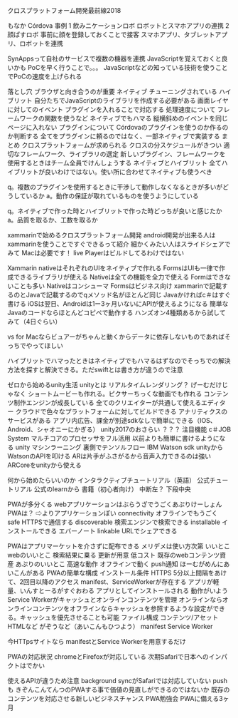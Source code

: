 クロスプラットフォーム開発最前線2018

もなか Córdova
事例
1 飲みニケーションロボ
ロボットとスマホアプリの連携
2 顔ぱすロボ
事前に顔を登録しておくことで接客
スマホアプリ、タブレットアプリ、ロボットを連携

SynAppsって自社のサービスで複数の機器を連携
JavaScriptを覚えておくと良いかも
PoCを早く行うことで。。。
JavaScriptなどの知っている技術を使うことでPoCの速度を上げられる

落とし穴
ブラウザと向き合うのが重要
ネイティブ チューニングされている
ハイブリット 自分たちでJavaScriptのライブラリを作成する必要がある
画面レイヤに対してのイベント
プラグインを入れることで対応する
処理速度について
フレームワークの関数を使うなど
ネイティブでもハマる
縦横斜めのイベントを同じページに入れない
プラグインについて
Córdovaのプラグインを使うのか作るのか判断する
全てをプラグインに頼るのではなく、一部ネイティブで実装する
まとめ
クロスプラットフォームが求められる
クロスの分スケジュールがきつい
適切なフレームワーク、ライブラリの選定
新しいプラグイン、フレームワークを使用するときはチーム全員でけんしょうする
ネイティブとハイブリット
全てハイブリットが良いわけではない。使い所に合わせてネイティブも使うべき

q。複数のプラグインを使用するときに干渉して動作しなくなるときが多いがどうしているか
a。動作の保証が取れているものを使うようにしている

q。ネイティブで作った時とハイブリットで作った時どっちが良いと感じたか
a。品質を取るか、工数を取るか

xammarinで始めるクロスプラットフォーム開発
android開発が出来る人はxammarinを使うことですぐできるって紹介
細かくみたい人はスライドシェアでみて
Macは必要です！
live Playerはビルドしてるわけではない

Xammarin nativeはそれぞれのUIをネイティブで作れる
FormsはUIも一律で作成できるライブラリが使える
Nativeは全ての機能を全力で使える
Formはできないことも多い
Nativeはコンシューマ
Formsはビジネス向け
xammarinで記載するのとJavaで記載するのでqメソッド名がほとんど同じ
Javaかければc＃はすぐ書ける
iOSは翌日、Androidは1ー3ヶ月いないにAPIが使えるようになる
簡単なJavaのコードならほとんどコピペで動作する
ハンズオン4種類あるから試してみて（4日ぐらい）

vs	 for Macならビュアーがちゃんと動くからデータに依存しないものであればそっちでやってほしい

ハイブリットでハマったときはネイティブでもハマるはずなのでそっちでの解決方法を探すと解決できる。ただswiftとは書き方が違うので注意

ゼロから始めるunity生活
unityとは
リアルタイムレンダリング？
げーむだけじゃなく	ショートムービーも作れる。ピクサーちっくな動画でも作れる
コンテンツ制作エンジンが成長している
 全てのクリエイターが共通して使えるエディター
 クラウドで色々なプラットフォームに対してビルドできる
 アナリティクスのサービスがある
 アプリ内広告、課金が別途sdkなしで簡単にできる（IOS、Android、シャオニーにかぎる）
unity2017のおさらい
？？？
注目機能
c＃JOB System 
 マルチコアのプロセッサをフル活用
  以前よりも簡単に書けるようになる
unity マシンラーニング
 裏側でテンソルフロー
IBM Watson sdk
 unityからWatsonのAPIを叩ける
 ARは片手がふさがるから音声入力できるのは強い
ARCoreをunityから使える
 
何から始めたらいいのか
インタラクティブチュートリアル（英語）
公式チュートリアル 公式のlearnから
書籍（初心者向け） 中断左？ 下段中央

PWAが多分くる
webアプリケーションはぶらうざでうごくあぷりけーしょん
PWAは？
⇨よりアプリケーションぽい
connectivity オフラインでもうごく
safe HTTPSで通信する
discoverable 検索エンジンで検索できる
installable インストールできる
 エバーノート
linkable URLでシェアできる

PWAはアプリマーケットを介さずに配布できる
メリデメは使い方次第
いいとこ
 webのいいとこ
  検索結果に乗る
  更新が用意
  低コスト
  既存のwebコンテンツ資産
 あぷりのいいとこ
  高速な動作
  オフラインで動く
  push通知
  ほーむがめんにあいこんがある
PWAの簡単な構成
 インストール条件
   HTTPS
   5分以上間隔をあけて、2回目以降のアクセス
   manifest、ServiceWorkerが存在する
アプリが軽量、いんすとーるがすぐおわる
アプリとしてインストールされる
動作がいよう
Service Workerがキャッシュとオンラインコンテンツを管理
 オンラインならオンラインコンテンツをオフラインならキャッシュを参照するような設定ができる。キャッシュを優先させることも可能
ファイル構成
コンテンツ/アセット
 HTMLなど
 がぞうなど（あいこんもひつよう）
manifest
Service Worker

今HTTpsサイトなら
manifestとService Workerを用意するだけ

PWAの対応状況
chromeとFirefoxが対応している
次期Safariで日本へのインパクトはでかい

使えるAPIが違うため注意
 background syncがSafariでは対応していない
 pushも
きぞんこんてんつのPWAする事で価値の見直しができるのではないか
 既存のコンテンツを対応させる新しいビジネスチャンス
PWA勉強会
 PWAに備える3ヶ月
